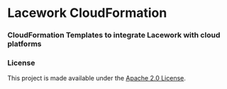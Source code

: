 # Lacework CloudFormation
### CloudFormation Templates to integrate Lacework with cloud platforms
### License
This project is made available under the [Apache 2.0 License](https://www.apache.org/licenses/LICENSE-2.0).